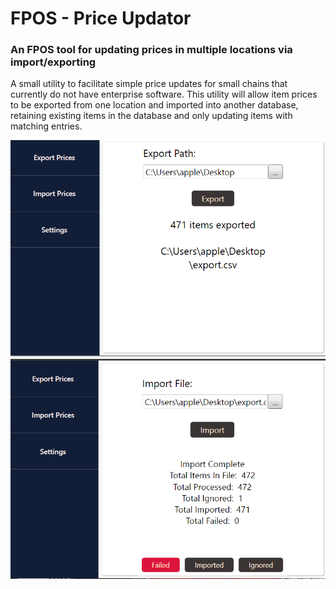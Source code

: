# FPOS - Price Updator
### An FPOS tool for updating prices in multiple locations via import/exporting

A small utility to facilitate simple price updates for small chains that currently do not have enterprise software. This utility will allow item prices to be exported from one location and imported into another database, retaining existing items in the database and only updating items with matching entries.

![Image description](https://github.com/appleton6509/FPOSPriceUpdater/blob/master/readme1.png)
![Image description](https://github.com/appleton6509/FPOSPriceUpdater/blob/master/readme2.png)

